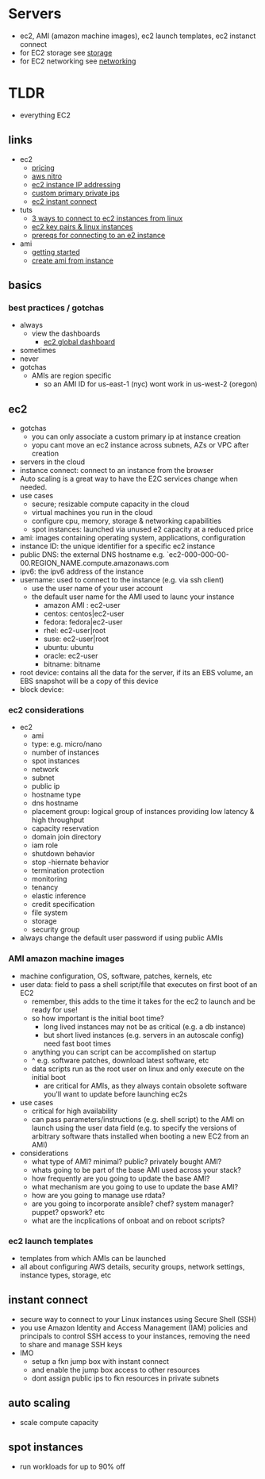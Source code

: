 # Servers

- ec2, AMI (amazon machine images), ec2 launch templates, ec2 instanct connect
- for EC2 storage see [storage](./0storage.md)
- for EC2 networking see [networking](./0networking.md)

# TLDR

- everything EC2

## links

- ec2
  - [pricing](https://aws.amazon.com/ec2/pricing/)
  - [aws nitro](https://aws.amazon.com/ec2/nitro/)
  - [ec2 instance IP addressing](https://docs.aws.amazon.com/AWSEC2/latest/UserGuide/using-instance-addressing.html)
  - [custom primary private ips](https://aws.amazon.com/premiumsupport/knowledge-center/custom-private-primary-address-ec2/)
  - [ec2 instant connect](https://docs.amazonaws.cn/en_us/AWSEC2/latest/UserGuide/ec2-instance-connect-set-up.html)
- tuts
  - [3 ways to connect to ec2 instances from linux](https://docs.aws.amazon.com/AWSEC2/latest/UserGuide/AccessingInstances.html)
  - [ec2 key pairs & linux instances](https://docs.aws.amazon.com/AWSEC2/latest/UserGuide/ec2-key-pairs.html)
  - [prereqs for connecting to an e2 instance](https://docs.aws.amazon.com/AWSEC2/latest/UserGuide/connection-prereqs.html)
- ami
  - [getting started](https://docs.aws.amazon.com/AWSEC2/latest/UserGuide/finding-an-ami.html#finding-quick-start-ami)
  - [create ami from instance](https://docs.aws.amazon.com/toolkit-for-visual-studio/latest/user-guide/tkv-create-ami-from-instance.html)

## basics

### best practices / gotchas

- always
  - view the dashboards
    - [ec2 global dashboard](https://console.aws.amazon.com/ec2globalview/home)
- sometimes
- never
- gotchas
  - AMIs are region specific
    - so an AMI ID for us-east-1 (nyc) wont work in us-west-2 (oregon)

## ec2

- gotchas
  - you can only associate a custom primary ip at instance creation
  - yopu cant move an ec2 instance across subnets, AZs or VPC after creation
- servers in the cloud
- instance connect: connect to an instance from the browser
- Auto scaling is a great way to have the E2C services change when needed.
- use cases
  - secure; resizable compute capacity in the cloud
  - virtual machines you run in the cloud
  - configure cpu, memory, storage & networking capabilities
  - spot instances: launched via unused e2 capacity at a reduced price
- ami: images containing operating system, applications, configuration
- instance ID: the unique identifier for a specific ec2 instance
- public DNS: the external DNS hostname e.g. `ec2-000-000-00-00.REGION_NAME.compute.amazonaws.com
- ipv6: the ipv6 address of the instance
- username: used to connect to the instance (e.g. via ssh client)
  - use the user name of your user account
  - the default user name for the AMI used to launc your instance
    - amazon AMI : ec2-user
    - centos: centos|ec2-user
    - fedora: fedora|ec2-user
    - rhel: ec2-user|root
    - suse: ec2-user|root
    - ubuntu: ubuntu
    - oracle: ec2-user
    - bitname: bitname
- root device: contains all the data for the server, if its an EBS volume, an EBS snapshot will be a copy of this device
- block device:

### ec2 considerations

- ec2
  - ami
  - type: e.g. micro/nano
  - number of instances
  - spot instances
  - network
  - subnet
  - public ip
  - hostname type
  - dns hostname
  - placement group: logical group of instances providing low latency & high throughput
  - capacity reservation
  - domain join directory
  - iam role
  - shutdown behavior
  - stop -hiernate behavior
  - termination protection
  - monitoring
  - tenancy
  - elastic inference
  - credit specification
  - file system
  - storage
  - security group
- always change the default user password if using public AMIs

### AMI amazon machine images

- machine configuration, OS, software, patches, kernels, etc
- user data: field to pass a shell script/file that executes on first boot of an EC2
  - remember, this adds to the time it takes for the ec2 to launch and be ready for use!
  - so how important is the initial boot time?
    - long lived instances may not be as critical (e.g. a db instance)
    - but short lived instances (e.g. servers in an autoscale config) need fast boot times
  - anything you can script can be accomplished on startup
  - ^ e.g. software patches, download latest software, etc
  - data scripts run as the root user on linux and only execute on the initial boot
    - are critical for AMIs, as they always contain obsolete software you'll want to update before launching ec2s
- use cases
  - critical for high availability
  - can pass parameters/instructions (e.g. shell script) to the AMI on launch using the user data field (e.g. to specify the versions of arbitrary software thats installed when booting a new EC2 from an AMI)
- considerations
  - what type of AMI? minimal? public? privately bought AMI?
  - whats going to be part of the base AMI used across your stack?
  - how frequently are you going to update the base AMI?
  - what mechanism are you going to use to update the base AMI?
  - how are you going to manage use rdata?
  - are you going to incorporate ansible? chef? system manager? puppet? opswork? etc
  - what are the incplications of onboat and on reboot scripts?

### ec2 launch templates

- templates from which AMIs can be launched
- all about configuring AWS details, security groups, network settings, instance types, storage, etc

## instant connect

- secure way to connect to your Linux instances using Secure Shell (SSH)
- you use Amazon Identity and Access Management (IAM) policies and principals to control SSH access to your instances, removing the need to share and manage SSH keys
- IMO
  - setup a fkn jump box with instant connect
  - and enable the jump box access to other resources
  - dont assign public ips to fkn resources in private subnets

## auto scaling

- scale compute capacity

## spot instances

- run workloads for up to 90% off
